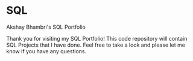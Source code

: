 # SQL
Akshay Bhambri's SQL Portfolio

Thank you for visiting my SQL Portfolio! This code repository will contain SQL Projects that I have done. Feel free to take a look and please let me know if you have any questions.

